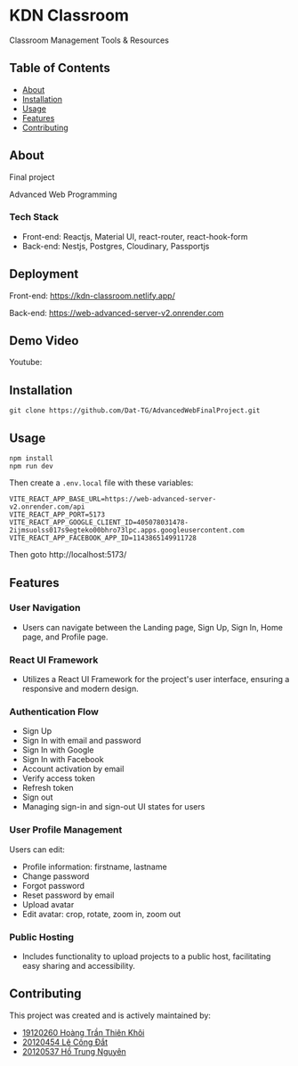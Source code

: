 # KDN Classroom

Classroom Management Tools & Resources

## Table of Contents

- [About](#about)
- [Installation](#installation)
- [Usage](#usage)
- [Features](#features)
- [Contributing](#contributing)

## About

Final project

Advanced Web Programming

### Tech Stack
- Front-end: Reactjs, Material UI, react-router, react-hook-form
- Back-end: Nestjs, Postgres, Cloudinary, Passportjs

## Deployment

Front-end: https://kdn-classroom.netlify.app/

Back-end: https://web-advanced-server-v2.onrender.com

## Demo Video

Youtube: 

## Installation

```
git clone https://github.com/Dat-TG/AdvancedWebFinalProject.git
```

## Usage

```
npm install
npm run dev
```

Then create a `.env.local` file with these variables:

```
VITE_REACT_APP_BASE_URL=https://web-advanced-server-v2.onrender.com/api
VITE_REACT_APP_PORT=5173
VITE_REACT_APP_GOOGLE_CLIENT_ID=405078031478-2ijmsuolss017s9egteko00bhro73lpc.apps.googleusercontent.com
VITE_REACT_APP_FACEBOOK_APP_ID=1143865149911728
```

Then goto http://localhost:5173/

## Features

### User Navigation
- Users can navigate between the Landing page, Sign Up, Sign In, Home page, and Profile page.

### React UI Framework
- Utilizes a React UI Framework for the project's user interface, ensuring a responsive and modern design.

### Authentication Flow
- Sign Up
- Sign In with email and password
- Sign In with Google
- Sign In with Facebook
- Account activation by email
- Verify access token
- Refresh token
- Sign out
- Managing sign-in and sign-out UI states for users

### User Profile Management
Users can edit:
- Profile information: firstname, lastname
- Change password
- Forgot password
- Reset password by email
- Upload avatar
- Edit avatar: crop, rotate, zoom in, zoom out

### Public Hosting
- Includes functionality to upload projects to a public host, facilitating easy sharing and accessibility.

## Contributing

This project was created and is actively maintained by:

- [19120260 Hoàng Trần Thiên Khôi](https://github.com/thienkhoi0604/)
- [20120454 Lê Công Đắt](https://github.com/dat-tg)
- [20120537 Hồ Trung Nguyên](https://github.com/hotrungnguyen76)
